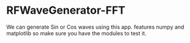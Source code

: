 # RFWaveGenerator-FFT

We can generate Sin or Cos waves using this app. features numpy and matplotlib so make sure you have the modules to test it.

